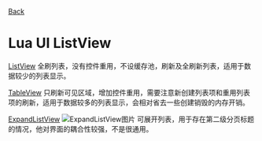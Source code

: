 [Back](../../index.md)

# Lua UI ListView

[ListView](Lua/UIListView/ListView.md)
全刷列表，没有控件重用，不设缓存池，刷新及全刷新列表，适用于数据较少的列表显示。

[TableView](Lua/UIListView/TableView.md)
只刷新可见区域，增加控件重用，需要注意新创建列表项和重用列表项的刷新，适用于数据较多的列表显示，会相对省去一些创建销毁的内存开销。

[ExpandListView](Lua/UIListView/ExpandListView.md)
![ExpandListView图片](Lua/UIListView/Image/expand_list_view_img.png)
可展开列表，用于存在第二级分页标题的情况，他对界面的耦合性较强，不是很通用。
